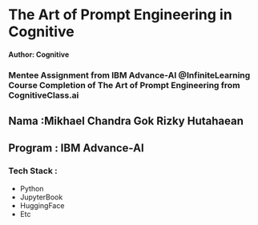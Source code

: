
# The Art of Prompt Engineering in Cognitive

#### Author: Cognitive

### Mentee Assignment from IBM Advance-AI @InfiniteLearning Course Completion of The Art of Prompt Engineering from CognitiveClass.ai

## Nama :Mikhael Chandra Gok Rizky Hutahaean
## Program : IBM Advance-AI

### Tech Stack :
- Python
- JupyterBook
- HuggingFace
- Etc

